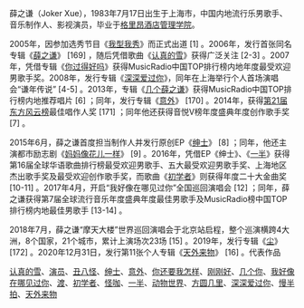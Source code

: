 

薛之谦（Joker Xue），1983年7月17日出生于上海市，中国内地流行乐男歌手、音乐制作人、影视演员，毕业于[格里昂酒店管理学院](https://baike.baidu.com/item/格里昂酒店管理学院/10076173)。

2005年，因参加选秀节目《[我型我秀](https://baike.baidu.com/item/我型我秀/232671)》而正式出道 [1] 。2006年，发行首张同名专辑《[薛之谦](https://baike.baidu.com/item/薛之谦/15417194)》 [169] ，随后凭借歌曲《[认真的雪](https://baike.baidu.com/item/认真的雪/6488943)》获得广泛关注 [2-3] 。2007年，凭借专辑《[你过得好吗](https://baike.baidu.com/item/你过得好吗/16742992)》获得MusicRadio中国TOP排行榜内地年度最受欢迎男歌手奖。2008年，发行专辑《[深深爱过你](https://baike.baidu.com/item/深深爱过你/8100457)》，同年在上海举行个人首场演唱会“谦年传说” [4-5] 。2013年，专辑《[几个薛之谦](https://baike.baidu.com/item/几个薛之谦/1198713)》获得MusicRadio中国TOP排行榜内地推荐唱片 [6] ；同年，发行专辑《[意外](https://baike.baidu.com/item/意外/12425817)》 [170] 。2014年，获得[第21届东方风云榜](https://baike.baidu.com/item/第21届东方风云榜/13235756)最佳唱作人奖 [171] ；同年他还获得音悦V榜年度盛典年度创作歌手奖 [7] 。

2015年6月，薛之谦首度担当制作人并发行原创EP《[绅士](https://baike.baidu.com/item/绅士/17600189)》 [8] ；同年，他还主演都市励志剧《[妈妈像花儿一样](https://baike.baidu.com/item/妈妈像花儿一样/16724359)》 [9] 。2016年，凭借EP《绅士》、《[一半](https://baike.baidu.com/item/一半/18725743)》获得第16届全球华语歌曲排行榜最受欢迎男歌手、五大最受欢迎男歌手奖、上海地区杰出歌手奖及最受欢迎创作歌手奖，而歌曲《[初学者](https://baike.baidu.com/item/初学者/19674635)》则获得年度二十大金曲奖 [10-11] 。2017年4月，开启“我好像在哪见过你”全国巡回演唱会 [12] ；同年，薛之谦获得第7届全球流行音乐年度盛典年度最佳男歌手及MusicRadio榜中国TOP排行榜内地最佳男歌手 [13-14] 。

2018年7月，薛之谦“摩天大楼”世界巡回演唱会于北京站启程，整个巡演横跨4大洲，8个国家，21个城市，累计上演场次23场 [15] 。2019年，发行专辑《[尘](https://baike.baidu.com/item/尘/23595421)》 [172] 。2020年12月31日，发行第11张个人专辑《[天外来物](https://baike.baidu.com/item/天外来物/52319492)》 [16] 。代表作品

[认真的雪](https://baike.baidu.com/item/认真的雪/6488943)、[演员](https://baike.baidu.com/item/演员/17704276)、[丑八怪](https://baike.baidu.com/item/丑八怪/12017342)、[绅士](https://baike.baidu.com/item/绅士/17600189)、[意外](https://baike.baidu.com/item/意外/16413296)、[你还要我怎样](https://baike.baidu.com/item/你还要我怎样/12425831)、[刚刚好](https://baike.baidu.com/item/刚刚好/19723668)、[几个你](https://baike.baidu.com/item/几个你/7039278)、[我好像在哪见过你](https://baike.baidu.com/item/我好像在哪见过你/19761692)、[渡](https://baike.baidu.com/item/渡/22200104)、[初学者](https://baike.baidu.com/item/初学者/19674635)、[怪咖](https://baike.baidu.com/item/怪咖/22681091)、[一半](https://baike.baidu.com/item/一半/18720033)、[动物世界](https://baike.baidu.com/item/动物世界/20588561)、[方圆几里](https://baike.baidu.com/item/方圆几里/2297098)、[深深爱过你](https://baike.baidu.com/item/深深爱过你/18767643)、[慢半拍](https://baike.baidu.com/item/慢半拍/23622997)、[天外来物](https://baike.baidu.com/item/天外来物/51581694)